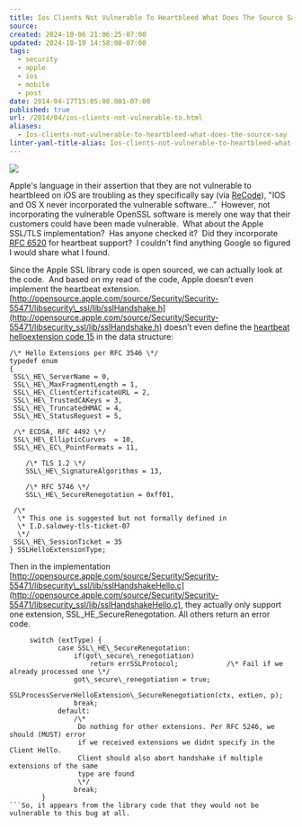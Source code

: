 ```yaml
---
title: Ios Clients Not Vulnerable To Heartbleed What Does The Source Say
source: 
created: 2024-10-06 21:06:25-07:00
updated: 2024-10-10 14:58:00-07:00
tags:
  - security
  - apple
  - ios
  - mobile
  - post
date: 2014-04-17T15:05:00.001-07:00
published: true
url: /2014/04/ios-clients-not-vulnerable-to.html
aliases:
  - Ios-clients-not-vulnerable-to-heartbleed-what-does-the-source-say
linter-yaml-title-alias: Ios-clients-not-vulnerable-to-heartbleed-what-does-the-source-say
---
```



![](/heartbleed.png)
  
Apple's language in their assertion that they are not vulnerable to heartbleed on iOS are troubling as they specifically say (via [ReCode](http://recode.net/2014/04/10/apple-says-ios-osx-and-key-web-services-not-affected-by-heartbleed-security-flaw/)), "IOS and OS X never incorporated the vulnerable software..."  However, not incorporating the vulnerable OpenSSL software is merely one way that their customers could have been made vulnerable.  What about the Apple SSL/TLS implementation?  Has anyone checked it?  Did they incorporate [RFC 6520](https://tools.ietf.org/html/rfc6520) for heartbeat support?  I couldn't find anything Google so figured I would share what I found.  
  
Since the Apple SSL library code is open sourced, we can actually look at the code.  And based on my read of the code, Apple doesn’t even implement the heartbeat extension. [http://opensource.apple.com/source/Security/Security-55471/libsecurity\_ssl/lib/sslHandshake.h](http://opensource.apple.com/source/Security/Security-55471/libsecurity_ssl/lib/sslHandshake.h) doesn’t even define the [heartbeat helloextension code 15](https://www.iana.org/assignments/tls-extensiontype-values/tls-extensiontype-values.xhtml#tls-extensiontype-values-1) in the data structure:  
  
```
/\* Hello Extensions per RFC 3546 \*/
typedef enum
{
 SSL\_HE\_ServerName = 0,
 SSL\_HE\_MaxFragmentLength = 1,
 SSL\_HE\_ClientCertificateURL = 2,
 SSL\_HE\_TrustedCAKeys = 3,
 SSL\_HE\_TruncatedHMAC = 4,
 SSL\_HE\_StatusReguest = 5,

 /\* ECDSA, RFC 4492 \*/
 SSL\_HE\_EllipticCurves  = 10,
 SSL\_HE\_EC\_PointFormats = 11,

    /\* TLS 1.2 \*/
    SSL\_HE\_SignatureAlgorithms = 13,

    /\* RFC 5746 \*/
    SSL\_HE\_SecureRenegotation = 0xff01,

 /\*
  \* This one is suggested but not formally defined in
  \* I.D.salowey-tls-ticket-07
  \*/
 SSL\_HE\_SessionTicket = 35
} SSLHelloExtensionType;
```  
Then in the implementation [http://opensource.apple.com/source/Security/Security-55471/libsecurity\_ssl/lib/sslHandshakeHello.c](http://opensource.apple.com/source/Security/Security-55471/libsecurity_ssl/lib/sslHandshakeHello.c), they actually only support one extension, SSL\_HE\_SecureRenegotation. All others return an error code.  
  
```
     switch (extType) {
            case SSL\_HE\_SecureRenegotation:
                if(got\_secure\_renegotiation)
                    return errSSLProtocol;            /\* Fail if we already processed one \*/
                got\_secure\_renegotiation = true;
                SSLProcessServerHelloExtension\_SecureRenegotiation(ctx, extLen, p);
                break;
            default:
                /\*
                 Do nothing for other extensions. Per RFC 5246, we should (MUST) error
                 if we received extensions we didnt specify in the Client Hello.
                 Client should also abort handshake if multiple extensions of the same
                 type are found
                 \*/
                break;
        }
```So, it appears from the library code that they would not be vulnerable to this bug at all.